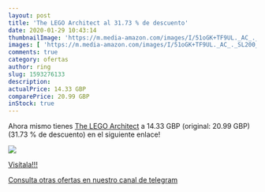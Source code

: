 ```yaml
---
layout: post
title: 'The LEGO Architect al 31.73 % de descuento'
date: 2020-01-29 10:43:14
thumbnailImage: 'https://m.media-amazon.com/images/I/51oGK+TF9UL._AC_._SL200_.jpg'
images: [ 'https://m.media-amazon.com/images/I/51oGK+TF9UL._AC_._SL200_.jpg' ]
comments: true
category: ofertas
author: ring
slug: 1593276133
description:
actualPrice: 14.33 GBP
comparePrice: 20.99 GBP
inStock: true
---
```


Ahora mismo tienes [The LEGO Architect](https://www.amazon.com/dp/1593276133/?tag=redken08-20) a 14.33 GBP (original: 20.99 GBP) (31.73 %  de descuento) en el siguiente enlace!

[![](https://m.media-amazon.com/images/I/51oGK+TF9UL._AC_._SL200_.jpg)](https://www.amazon.com/dp/1593276133/?tag=redken08-20)

[Visítala!!!](https://www.amazon.com/dp/1593276133/?tag=redken08-20)

[Consulta otras ofertas en nuestro canal de telegram](https://t.me/s/ofertas25)
